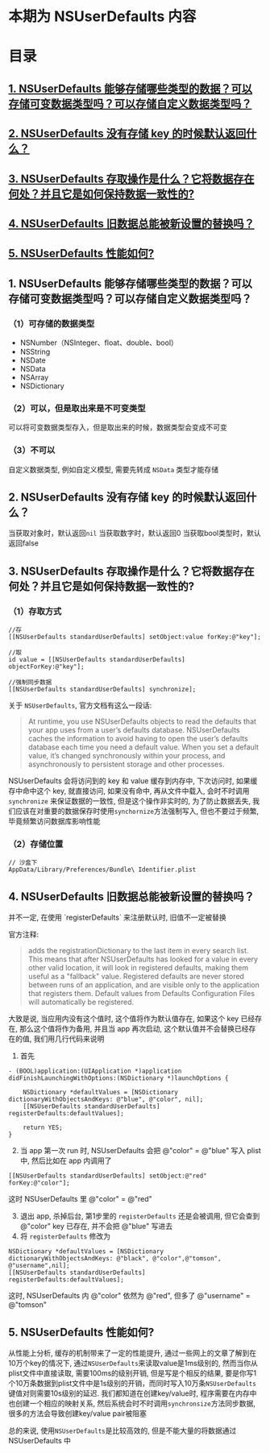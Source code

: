 # 本期为 NSUserDefaults 内容

# 目录

## [1. NSUserDefaults 能够存储哪些类型的数据？可以存储可变数据类型吗？可以存储自定义数据类型吗？](#31)
## [2. NSUserDefaults 没有存储 key 的时候默认返回什么？](#32)
## [3. NSUserDefaults 存取操作是什么？它将数据存在何处？并且它是如何保持数据一致性的?](#33)
## [4. NSUserDefaults 旧数据总能被新设置的替换吗？](#34)
## [5. NSUserDefaults 性能如何?](#35)



<h2 id="31">1. NSUserDefaults 能够存储哪些类型的数据？可以存储可变数据类型吗？可以存储自定义数据类型吗？</h2>

### （1）可存储的数据类型

* NSNumber（NSInteger、float、double、bool）
* NSString
* NSDate
* NSData
* NSArray
* NSDictionary

### （2）可以，但是取出来是不可变类型
可以将可变数据类型存入，但是取出来的时候，数据类型会变成不可变

### （3）不可以
自定义数据类型, 例如自定义模型, 需要先转成 `NSData` 类型才能存储

<h2 id="32">2. NSUserDefaults 没有存储 key 的时候默认返回什么？</h2>

当获取对象时，默认返回`nil`
当获取数字时，默认返回0
当获取bool类型时，默认返回false

<h2 id="33">3. NSUserDefaults 存取操作是什么？它将数据存在何处？并且它是如何保持数据一致性的? </h2>

### （1）存取方式
```objc
//存
[[NSUserDefaults standardUserDefaults] setObject:value forKey:@"key"];
```

```objc
//取
id value = [[NSUserDefaults standardUserDefaults] objectForKey:@"key"];
```

```objc
//强制同步数据
[[NSUserDefaults standardUserDefaults] synchronize];
```

关于 `NSUserDefaults`, 官方文档有这么一段话: 
> At runtime, you use NSUserDefaults objects to read the defaults that your app uses from a user’s defaults database. NSUserDefaults caches the information to avoid having to open the user’s defaults database each time you need a default value. When you set a default value, it’s changed synchronously within your process, and asynchronously to persistent storage and other processes.

NSUserDefaults 会将访问到的 key 和 value 缓存到内存中, 下次访问时, 如果缓存中命中这个 key, 就直接访问, 如果没有命中, 再从文件中载入, 会时不时调用 `synchronize` 来保证数据的一致性, 但是这个操作非实时的, 为了防止数据丢失, 我们应该在对重要的数据保存时使用`synchornize`方法强制写入, 但也不要过于频繁, 毕竟频繁访问数据库影响性能


### （2）存储位置

```shell
// 沙盒下
AppData/Library/Preferences/Bundle\ Identifier.plist
```

<h2 id="34">4. NSUserDefaults 旧数据总能被新设置的替换吗？</h2>
并不一定, 在使用 `registerDefaults` 来注册默认时, 旧值不一定被替换

官方注释:

> adds the registrationDictionary to the last item in every search list. This means that after NSUserDefaults has looked for a value in every other valid location, it will look in registered defaults, making them useful as a "fallback" value. Registered defaults are never stored between runs of an application, and are visible only to the application that registers them. Default values from Defaults Configuration Files will automatically be registered.

大致是说, 当应用内没有这个值时, 这个值将作为默认值存在, 如果这个 key 已经存在, 那么这个值将作为备用, 并且当 app 再次启动, 这个默认值并不会替换已经存在的值, 我们用几行代码来说明
1. 首先
```objc
- (BOOL)application:(UIApplication *)application didFinishLaunchingWithOptions:(NSDictionary *)launchOptions {
    
    NSDictionary *defaultValues = [NSDictionary dictionaryWithObjectsAndKeys: @"blue", @"color", nil];   
    [[NSUserDefaults standardUserDefaults] registerDefaults:defaultValues];  
   
    return YES;
}  
```

2. 当 app 第一次 run 时, NSUserDefaults 会把 @"color" = @"blue" 写入 plist 中, 然后比如在 app 内调用了
```objc
[[NSUserDefaults standardUserDefaults] setObject:@"red" forKey:@"color"];  
```
这时 NSUserDefaults 里 @"color" = @"red"

3. 退出 app, 杀掉后台, 第1步里的 `registerDefaults` 还是会被调用, 但它会查到 @"color" key 已存在, 并不会把 @"blue" 写进去
4. 将 `registerDefaults` 修改为
```objc
NSDictionary *defaultValues = [NSDictionary dictionaryWithObjectsAndKeys: @"black", @"color",@"tomson", @"username",nil];   
[[NSUserDefaults standardUserDefaults] registerDefaults:defaultValues]; 
```
这时, NSUserDefaults 内 @"color" 依然为 @"red", 但多了 @"username" = @"tomson"

<h2 id="35">5. NSUserDefaults 性能如何? </h2>

从性能上分析, 缓存的机制带来了一定的性能提升, 通过一些网上的文章了解到在10万个key的情况下, 通过`NSUserDefaults`来读取value是1ms级别的, 然而当你从plist文件中直接读取, 需要100ms的级别开销, 但是写是个相反的结果, 要是你写1个10万条数据到plist文件中是1s级别的开销，而同时写入10万条`NSUserDefaults`键值对则需要10s级别的延迟. 我们都知道在创建key/value时, 程序需要在内存中也创建一个相应的映射关系, 然后系统会时不时调用`synchronsize`方法同步数据, 很多的方法会导致创建key/value pair被阻塞

总的来说, 使用`NSUserDefaults`是比较高效的, 但是不能大量的将数据通过 NSUserDefaults 中
